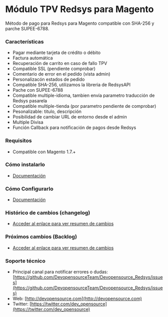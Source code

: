 Módulo TPV Redsys para Magento
===========

Método de pago para Redsys para Magento compatible con SHA-256 y parche SUPEE-6788.

### Características

* Pagar mediante tarjeta de crédito o débito
* Factura automática
* Recuperación de carrito en caso de fallo TPV
* Compatible SSL (pendiente comprobar)
* Comentario de error en el pedido (vista admin)
* Personalizacón estados de pedido
* Compatible SHA-256, utilizamos la libreria de RedsysAPI
* Pache con SUPEE-6788
* Compatible multiple-idioma, tambien envía parametro traducción de Redsys pasarela
* Compatible multiple-tienda (por parametro pendiente de comprobar)
* Pesonalizable: titulo, descripción
* Posibilidad de cambiar URL de entorno desde el admin
* Multiple Divisa
* Función Callback para notificación de pagos desde Redsys

### Requisitos

* Compatible con Magento 1.7.+

### Cómo instalarlo

* [Documentación](https://github.com/DevopensourceTeam/Devopensource_Redsys/wiki/Como-instalar-el-m%C3%B3dulo)

### Cómo Configurarlo

* [Documentación](https://github.com/DevopensourceTeam/Devopensource_Redsys/wiki/Configuraci%C3%B3n-admin-Magento)
 
### Histórico de cambios (changelog)

* [Acceder al enlace para ver resumen de cambios](https://github.com/DevopensourceTeam/Devopensource_Redsys/wiki/Cambios-y-Mejoras)

### Próximos cambios (Backlog)

* [Acceder al enlace para ver resumen de cambios](https://github.com/DevopensourceTeam/Devopensource_Redsys/wiki/Cambios-y-Mejoras)

### Soporte técnico

* Principal canal para notificar errores o dudas: [https://github.com/DevopensourceTeam/Devopensource_Redsys/issues](https://github.com/DevopensourceTeam/Devopensource_Redsys/issues) 
* Web: [http://devopensource.com](http://devopensource.com)
* Twitter: [https://twitter.com/dev_opensource](https://twitter.com/dev_opensource)

